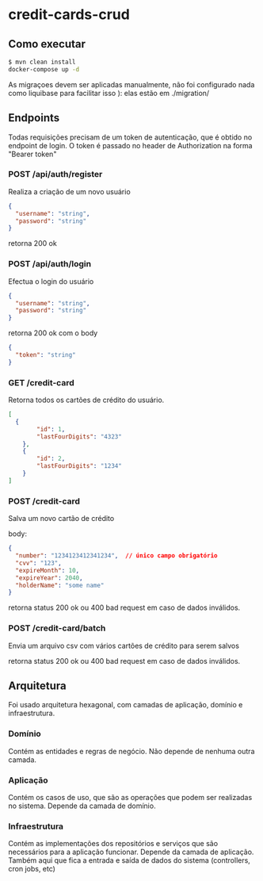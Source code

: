 # credit-cards-crud

## Como executar

```bash
$ mvn clean install
docker-compose up -d
```

As migraçoes devem ser aplicadas manualmente, não foi configurado nada como liquibase para facilitar isso ): elas estão em ./migration/


## Endpoints

Todas requisições precisam de um token de autenticação, que é obtido no endpoint de login. O token é passado no header de Authorization na forma "Bearer token"

### POST /api/auth/register
Realiza a criação de um novo usuário

```json
{
  "username": "string",
  "password": "string"
}
```
retorna 200 ok

### POST /api/auth/login

Efectua o login do usuário

```json
{
  "username": "string",
  "password": "string"
}
```

retorna 200 ok com o body

```json
{
  "token": "string"
}
```

### GET /credit-card
Retorna todos os cartões de crédito do usuário. 

```json
[
  {
        "id": 1,
        "lastFourDigits": "4323"
    },
    {
        "id": 2,
        "lastFourDigits": "1234"
    }
]
```

### POST /credit-card
Salva um novo cartão de crédito

body:
```json
{
  "number": "1234123412341234",  // único campo obrigatório
  "cvv": "123",
  "expireMonth": 10,
  "expireYear": 2040,
  "holderName": "some name"
}
```
retorna status 200 ok ou 400 bad request em caso de dados inválidos.

### POST /credit-card/batch
Envia um arquivo csv com vários cartões de crédito para serem salvos

retorna status 200 ok ou 400 bad request em caso de dados inválidos.

## Arquitetura

Foi usado arquitetura hexagonal, com camadas de aplicação, domínio e infraestrutura.

### Domínio
Contém as entidades e regras de negócio. Não depende de nenhuma outra camada.

### Aplicação
Contém os casos de uso, que são as operações que podem ser realizadas no sistema. Depende da camada de domínio.

### Infraestrutura
Contém as implementações dos repositórios e serviços que são necessários para a aplicação funcionar. Depende da camada de aplicação. Também aqui que fica a entrada e saída de dados do sistema (controllers, cron jobs, etc)
